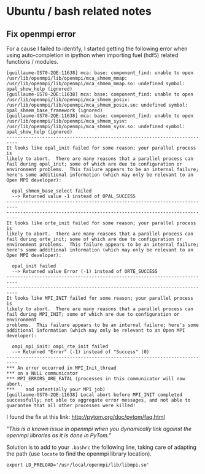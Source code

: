 # Ubuntu / bash related notes

## Fix openmpi error

For a cause I failed to identify, I started getting the following error when
using auto-completion in ipython when importing fuel (hdf5) related functions /
modules.

```
[guillaume-GS70-2QE:11638] mca: base: component_find: unable to open /usr/lib/openmpi/lib/openmpi/mca_shmem_mmap: /usr/lib/openmpi/lib/openmpi/mca_shmem_mmap.so: undefined symbol: opal_show_help (ignored)
[guillaume-GS70-2QE:11638] mca: base: component_find: unable to open /usr/lib/openmpi/lib/openmpi/mca_shmem_posix: /usr/lib/openmpi/lib/openmpi/mca_shmem_posix.so: undefined symbol: opal_shmem_base_framework (ignored)
[guillaume-GS70-2QE:11638] mca: base: component_find: unable to open /usr/lib/openmpi/lib/openmpi/mca_shmem_sysv: /usr/lib/openmpi/lib/openmpi/mca_shmem_sysv.so: undefined symbol: opal_show_help (ignored)
--------------------------------------------------------------------------
It looks like opal_init failed for some reason; your parallel process is
likely to abort.  There are many reasons that a parallel process can
fail during opal_init; some of which are due to configuration or
environment problems.  This failure appears to be an internal failure;
here's some additional information (which may only be relevant to an
Open MPI developer):

  opal_shmem_base_select failed
  --> Returned value -1 instead of OPAL_SUCCESS
--------------------------------------------------------------------------
--------------------------------------------------------------------------
It looks like orte_init failed for some reason; your parallel process is
likely to abort.  There are many reasons that a parallel process can
fail during orte_init; some of which are due to configuration or
environment problems.  This failure appears to be an internal failure;
here's some additional information (which may only be relevant to an
Open MPI developer):

  opal_init failed
  --> Returned value Error (-1) instead of ORTE_SUCCESS
--------------------------------------------------------------------------
--------------------------------------------------------------------------
It looks like MPI_INIT failed for some reason; your parallel process is
likely to abort.  There are many reasons that a parallel process can
fail during MPI_INIT; some of which are due to configuration or environment
problems.  This failure appears to be an internal failure; here's some
additional information (which may only be relevant to an Open MPI
developer):

  ompi_mpi_init: ompi_rte_init failed
  --> Returned "Error" (-1) instead of "Success" (0)
--------------------------------------------------------------------------
*** An error occurred in MPI_Init_thread
*** on a NULL communicator
*** MPI_ERRORS_ARE_FATAL (processes in this communicator will now abort,
***    and potentially your MPI job)
[guillaume-GS70-2QE:11638] Local abort before MPI_INIT completed successfully; not able to aggregate error messages, and not able to guarantee that all other processes were killed!
```

I found the fix at this link: http://pytom.org/doc/pytom/faq.html

*"This is a known issue in openmpi when you dynamically link against the openmpi
libraries as it is done in PyTom."*

Solution is to add to your `.bashrc` the following line, taking care of
adapting the path (use `locate` to find the openmpi library location).
```
export LD_PRELOAD='/usr/local/openmpi/lib/libmpi.so'
```

